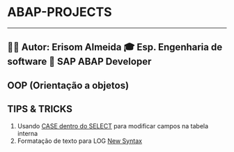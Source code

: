 # ABAP-PROJECTS

---
🧑‍💼 **Autor:** Erisom Almeida
🎓 Esp. Engenharia de software
📍 SAP ABAP Developer
---
## OOP (Orientação a objetos)

## TIPS & TRICKS
1. Usando [CASE dentro do SELECT](/TIPS_&_TRICK/ZPROG_SELECT_WITH_CASE_ERI.ABAP) para modificar campos na tabela interna
2. Formatação de texto para LOG [New Syntax](/TIPS_&_TRICK/ZPROG_NEW_SYNTAX_TEXT_LOG_ERI.ABAP) 


  
